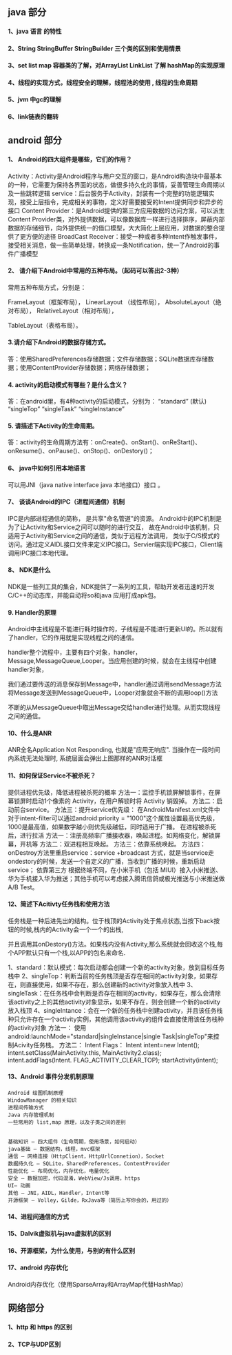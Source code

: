 ## java 部分

#### 1、java 语言 的特性
#### 2、String StringBuffer StringBuilder 三个类的区别和使用情景
#### 3、set list map 容器类的了解，对ArrayList LinkList 了解 hashMap的实现原理
#### 4、线程的实现方式，线程安全的理解，线程池的使用 , 线程的生命周期
#### 5、jvm 中gc的理解
#### 6、link链表的翻转


## android 部分
#### 1、 Android的四大组件是哪些，它们的作用？

Activity：Activity是Android程序与用户交互的窗口，是Android构造块中最基本的一种，它需要为保持各界面的状态，做很多持久化的事情，妥善管理生命周期以及一些跳转逻辑
service：后台服务于Activity，封装有一个完整的功能逻辑实现，接受上层指令，完成相关的事物，定义好需要接受的Intent提供同步和异步的接口
Content Provider：是Android提供的第三方应用数据的访问方案，可以派生Content Provider类，对外提供数据，可以像数据库一样进行选择排序，屏蔽内部数据的存储细节，向外提供统一的借口模型，大大简化上层应用，对数据的整合提供了更方便的途径
BroadCast Receiver：接受一种或者多种Intent作触发事件，接受相关消息，做一些简单处理，转换成一条Notification，统一了Android的事件广播模型

#### 2、 请介绍下Android中常用的五种布局。（起码可以答出2-3种）

常用五种布局方式，分别是：

FrameLayout（框架布局），
LinearLayout （线性布局），
AbsoluteLayout（绝对布局），
RelativeLayout（相对布局），

TableLayout（表格布局）。

#### 3.请介绍下Android的数据存储方式。

答：使用SharedPreferences存储数据；文件存储数据；SQLite数据库存储数据；使用ContentProvider存储数据；网络存储数据；
#### 4. activity的启动模式有哪些？是什么含义？
答：在android里，有4种activity的启动模式，分别为：
“standard” (默认)
“singleTop”
“singleTask”
“singleInstance”
#### 5. 请描述下Activity的生命周期。
答：activity的生命周期方法有：onCreate()、onStart()、onReStart()、onResume()、onPause()、onStop()、onDestory()；
#### 6、 java中如何引用本地语言
可以用JNI（java native interface  java 本地接口）接口 。
#### 7、 谈谈Android的IPC（进程间通信）机制
IPC是内部进程通信的简称， 是共享"命名管道"的资源。
Android中的IPC机制是为了让Activity和Service之间可以随时的进行交互，
故在Android中该机制，只适用于Activity和Service之间的通信，类似于远程方法调用，
类似于C/S模式的访问。通过定义AIDL接口文件来定义IPC接口。Servier端实现IPC接口，Client端调用IPC接口本地代理。
#### 8、 NDK是什么
NDK是一些列工具的集合，NDK提供了一系列的工具，帮助开发者迅速的开发C/C++的动态库，并能自动将so和java 应用打成apk包。
#### 9. Handler的原理
Android中主线程是不能进行耗时操作的，子线程是不能进行更新UI的。所以就有了handler，它的作用就是实现线程之间的通信。

handler整个流程中，主要有四个对象，handler，Message,MessageQueue,Looper。当应用创建的时候，就会在主线程中创建handler对象，

我们通过要传送的消息保存到Message中，handler通过调用sendMessage方法将Message发送到MessageQueue中，Looper对象就会不断的调用loop()方法

不断的从MessageQueue中取出Message交给handler进行处理。从而实现线程之间的通信。



#### 10、什么是ANR
ANR全名Application Not Responding, 也就是"应用无响应". 当操作在一段时间内系统无法处理时, 系统层面会弹出上图那样的ANR对话框

#### 11、如何保证Service不被杀死？

提供进程优先级，降低进程被杀死的概率
方法一：监控手机锁屏解锁事件，在屏幕锁屏时启动1个像素的 Activity，在用户解锁时将 Activity 销毁掉。
方法二：启动前台service。
方法三：提升service优先级：
在AndroidManifest.xml文件中对于intent-filter可以通过android:priority = "1000"这个属性设置最高优先级，1000是最高值，如果数字越小则优先级越低，同时适用于广播。
在进程被杀死后，进行拉活
方法一：注册高频率广播接收器，唤起进程。如网络变化，解锁屏幕，开机等
方法二：双进程相互唤起。
方法三：依靠系统唤起。
方法四：onDestroy方法里重启service：service +broadcast 方式，就是当service走ondestory的时候，发送一个自定义的广播，当收到广播的时候，重新启动service；
依靠第三方
根据终端不同，在小米手机（包括 MIUI）接入小米推送、华为手机接入华为推送；其他手机可以考虑接入腾讯信鸽或极光推送与小米推送做 A/B Test。


#### 12、简述下Acitivty任务栈和使用方法

任务栈是一种后进先出的结构。位于栈顶的Activity处于焦点状态,当按下back按钮的时候,栈内的Activity会一个一个的出栈,

并且调用其onDestory()方法。如果栈内没有Activity,那么系统就会回收这个栈,每个APP默认只有一个栈,以APP的包名来命名.

1、standard：默认模式：每次启动都会创建一个新的activity对象，放到目标任务栈中
2、singleTop：判断当前的任务栈顶是否存在相同的activity对象，如果存在，则直接使用，如果不存在，那么创建新的activity对象放入栈中
3、singleTask：在任务栈中会判断是否存在相同的activity，如果存在，那么会清除该activity之上的其他activity对象显示，如果不存在，则会创建一个新的activity放入栈顶
4、singleIntance：会在一个新的任务栈中创建activity，并且该任务栈种只允许存在一个activity实例，其他调用该activity的组件会直接使用该任务栈种的activity对象
方法一：
使用android:launchMode="standard|singleInstance|single Task|singleTop"来控制Acivity任务栈。
方法二：
Intent Flags：
Intent intent=new Intent();
intent.setClass(MainActivity.this, MainActivity2.class);
intent.addFlags(Intent. FLAG_ACTIVITY_CLEAR_TOP);
startActivity(intent);

#### 13、Android 事件分发机制原理
    Android 绘图机制原理
    WindowManager 的相关知识
    进程间传输方式
    Java 内存管理机制
    一些常用的 list,map 原理，以及子类之间的差别


    基础知识 – 四大组件（生命周期，使用场景，如何启动）
    java基础 – 数据结构，线程，mvc框架
    通信 – 网络连接（HttpClient，HttpUrlConnetion），Socket
    数据持久化 – SQLite，SharedPreferences，ContentProvider
    性能优化 – 布局优化，内存优化，电量优化
    安全 – 数据加密，代码混淆，WebView/Js调用，https
    UI– 动画
    其他 – JNI，AIDL，Handler，Intent等
    开源框架 – Volley，Gilde，RxJava等（简历上写你会的，用过的）

#### 14、进程间通信的方式
#### 15、Dalvik虚拟机与java虚拟机的区别
#### 16、开源框架，为什么使用，与别的有什么区别
#### 17、android 内存优化
Android内存优化（使用SparseArray和ArrayMap代替HashMap）


## 网络部分
#### 1、http 和 https 的区别
#### 2、TCP与UDP区别
